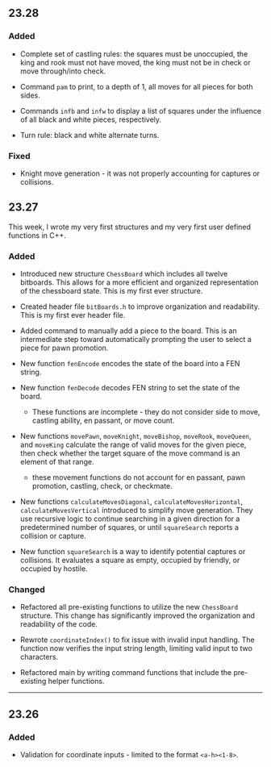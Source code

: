 ## 23.28

### Added

* Complete set of castling rules: the squares must be unoccupied, the king and rook must not
  have moved, the king must not be in check or move through/into check.

* Command `pam` to print, to a depth of 1, all moves for all pieces for both sides.

* Commands `infb` and `infw` to display a list of squares under the influence of all black and white pieces,
  respectively.

* Turn rule: black and white alternate turns.

### Fixed

* Knight move generation - it was not properly accounting for captures or collisions.

## 23.27

This week, I wrote my very first structures and my very first user defined functions in C++.

### Added

* Introduced new structure `ChessBoard` which includes all twelve bitboards. This allows for a more efficient and
  organized representation of the chessboard state. This is my first ever structure.


* Created header file ``bitBoards.h`` to improve organization and readability. This is my first ever header file.


* Added command to manually add a piece to the board. This is an intermediate step toward automatically prompting the
  user to select a piece for pawn promotion.


* New function ``fenEncode`` encodes the state of the board into a FEN string.
* New function ``fenDecode`` decodes FEN string to set the state of the board.
    * These functions are incomplete - they do not consider side to move, castling ability, en passant, or move count.


* New functions ``movePawn``, `moveKnight`, `moveBishop`, `moveRook`, `moveQueen`, and `moveKing` calculate the range
  of valid moves for the given piece, then check whether the target square of the move command is an element of that
  range.
    * these movement functions do not account for en passant, pawn promotion, castling, check, or checkmate.


* New functions `calculateMovesDiagonal`, `calculateMovesHorizontal`, `calculateMovesVertical` introduced to simplify
  move generation. They use recursive logic to continue searching in a given direction for a predetermined number of
  squares, or until `squareSearch` reports a collision or capture.


* New function ``squareSearch`` is a way to identify potential captures or collisions. It evaluates a square as
  empty, occupied by friendly, or occupied by hostile.

### Changed

* Refactored all pre-existing functions to utilize the new `ChessBoard` structure. This change has significantly
  improved the organization and readability of the code.

* Rewrote ``coordinateIndex()`` to fix issue with invalid input handling. The function now verifies the input string
  length, limiting valid input to two characters.

* Refactored main by writing command functions that include the pre-existing helper functions.

---

## 23.26

### Added

* Validation for coordinate inputs - limited to the format `<a-h><1-8>`.
